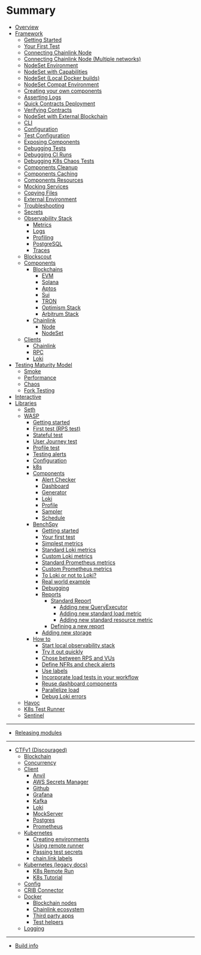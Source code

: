 # Summary

- [Overview](./overview.md)
- [Framework](./framework/overview.md)
  - [Getting Started](./framework/getting_started.md)
  - [Your First Test](./framework/first_test.md)
  - [Connecting Chainlink Node](./framework/connecting_chainlink_node.md)
  - [Connecting Chainlink Node (Multiple networks)]()
  - [NodeSet Environment](./framework/nodeset_environment.md)
  - [NodeSet with Capabilities](./framework/nodeset_capabilities.md)
  - [NodeSet (Local Docker builds)](./framework/nodeset_docker_rebuild.md)
  - [NodeSet Compat Environment](./framework/nodeset_compatibility.md)
  - [Creating your own components](./developing/developing_components.md)
  - [Asserting Logs](./developing/asserting_logs.md)
  - [Quick Contracts Deployment](./framework/quick_deployment.md)
  - [Verifying Contracts](./framework/verify.md)
  - [NodeSet with External Blockchain]()
  - [CLI](./framework/cli.md)
  - [Configuration](./framework/configuration.md)
  - [Test Configuration](./framework/test_configuration_overrides.md)
  - [Exposing Components](framework/components/state.md)
  - [Debugging Tests](framework/components/debug.md)
  - [Debugging CI Runs](framework/components/debug_ci.md)
  - [Debugging K8s Chaos Tests](framework/chaos/debug-k8s.md)
  - [Components Cleanup](framework/components/cleanup.md)
  - [Components Caching](framework/components/caching.md)
  - [Components Resources](framework/components/resources.md)
  - [Mocking Services](framework/components/mocking.md)
  - [Copying Files](framework/copying_files.md)
  - [External Environment](framework/components/external.md)
  - [Troubleshooting](framework/components/troubleshooting.md)
  - [Secrets]()
  - [Observability Stack](framework/observability/observability_stack.md)
    - [Metrics](framework/observability/metrics.md)
    - [Logs](framework/observability/logs.md)
    - [Profiling](framework/observability/profiling.md)
    - [PostgreSQL](framework/observability/postgresql.md)
    - [Traces]()
  - [Blockscout](framework/observability/blockscout.md)
  - [Components](framework/components/overview.md)
    - [Blockchains](framework/components/blockchains/overview.md)
      - [EVM](framework/components/blockchains/evm.md)
      - [Solana](framework/components/blockchains/solana.md)
      - [Aptos](framework/components/blockchains/aptos.md)
      - [Sui](framework/components/blockchains/sui.md)
      - [TRON](framework/components/blockchains/tron.md)
      - [Optimism Stack]()
      - [Arbitrum Stack]()
    - [Chainlink](framework/components/chainlink.md)
      - [Node](framework/components/chainlink/node.md)
      - [NodeSet](framework/components/chainlink/nodeset.md)
  - [Clients]()
    - [Chainlink]()
    - [RPC]()
    - [Loki]()
- [Testing Maturity Model](framework/testing.md)
  - [Smoke]()
  - [Performance]()
  - [Chaos](./framework/chaos/chaos.md)
  - [Fork Testing](./framework/fork.md)
- [Interactive](framework/interactive.md)
- [Libraries](./libraries.md)
  - [Seth](./libs/seth.md)
  - [WASP](./libs/wasp/overview.md)
    - [Getting started](./libs/wasp/getting_started.md)
    - [First test (RPS test)](./libs/wasp/first_test.md)
    - [Stateful test](./libs/wasp/stateful_test.md)
    - [User Journey test](./libs/wasp/user_journey_test.md)
    - [Profile test](./libs/wasp/profile_test.md)
    - [Testing alerts]()
    - [Configuration](./libs/wasp/configuration.md)
    - [k8s](./libs/wasp/k8s.md)
    - [Components](./libs/wasp/components/overview.md)
      - [Alert Checker]()
      - [Dashboard](./libs/wasp/components/dashboard.md)
      - [Generator](./libs/wasp/components/generator.md)
      - [Loki](./libs/wasp/components/loki.md)
      - [Profile](./libs/wasp/components/profile.md)
      - [Sampler](./libs/wasp/components/sampler.md)
      - [Schedule](./libs/wasp/components/schedule.md)
    - [BenchSpy](./libs/wasp/benchspy/overview.md)
      - [Getting started](./libs/wasp/benchspy/getting_started.md)
      - [Your first test](./libs/wasp/benchspy/first_test.md)
      - [Simplest metrics](./libs/wasp/benchspy/simplest_metrics.md)
      - [Standard Loki metrics](./libs/wasp/benchspy/loki_std.md)
      - [Custom Loki metrics](./libs/wasp/benchspy/loki_custom.md)
      - [Standard Prometheus metrics](./libs/wasp/benchspy/prometheus_std.md)
      - [Custom Prometheus metrics](./libs/wasp/benchspy/prometheus_custom.md)
      - [To Loki or not to Loki?](./libs/wasp/benchspy/loki_dillema.md)
      - [Real world example](./libs/wasp/benchspy/real_world.md)
      - [Debugging](./libs/wasp/benchspy/debugging.md)
      - [Reports](./libs/wasp/benchspy/reports/overview.md)
        - [Standard Report](./libs/wasp/benchspy/reports/standard_report.md)
          - [Adding new QueryExecutor](./libs/wasp/benchspy/reports/new_executor.md)
          - [Adding new standard load metric]()
          - [Adding new standard resource metric]()
        - [Defining a new report](./libs/wasp/benchspy/reports/new_report.md)
      - [Adding new storage]()
    - [How to](./libs/wasp/how-to/overview.md)
      - [Start local observability stack](./libs/wasp/how-to/start_local_observability_stack.md)
      - [Try it out quickly](./libs/wasp/how-to/run_included_tests.md)
      - [Chose between RPS and VUs](./libs/wasp/how-to/chose_rps_vu.md)
      - [Define NFRs and check alerts](./libs/wasp/how-to/define_nfr_check_alerts.md)
      - [Use labels](./libs/wasp/how-to/use_labels.md)
      - [Incorporate load tests in your workflow](./libs/wasp/how-to/incorporate_load_tests.md)
      - [Reuse dashboard components](./libs/wasp/how-to/reuse_dashboard_components.md)
      - [Parallelize load](./libs/wasp/how-to/parallelise_load.md)
      - [Debug Loki errors](./libs/wasp/how-to/debug_loki_errors.md)
  - [Havoc](./libs/havoc.md)
  - [K8s Test Runner](k8s-test-runner/k8s-test-runner.md)
  - [Sentinel](./libs/sentinel.md)

---

- [Releasing modules](releasing_modules.md)

---

- [CTFv1 (Discouraged)](lib.md)
  - [Blockchain](lib/blockchain.md)
  - [Concurrency](lib/concurrency.md)
  - [Client](lib/client.md)
    - [Anvil]()
    - [AWS Secrets Manager](lib/client/aws_secrets_manager.md)
    - [Github](lib/client/github.md)
    - [Grafana](lib/client/grafana.md)
    - [Kafka](lib/client/kafka.md)
    - [Loki](lib/client/loki.md)
    - [MockServer](lib/client/mockserver.md)
    - [Postgres](lib/client/postgres.md)
    - [Prometheus](lib/client/prometheus.md)
  - [Kubernetes](lib/k8s_new/overview.md)
    - [Creating environments](lib/k8s_new/environments.md)
    - [Using remote runner](lib/k8s_new/remote_runner.md)
    - [Passing test secrets](lib/k8s_new/test_secrets.md)
    - [chain.link labels](lib/k8s/labels.md)
  - [Kubernetes (legacy docs)](lib/k8s/KUBERNETES.md)
    - [K8s Remote Run](lib/k8s/REMOTE_RUN.md)
    - [K8s Tutorial](lib/k8s/TUTORIAL.md)
  - [Config](lib/config/config.md)
  - [CRIB Connector](lib/crib.md)
  - [Docker](lib/docker/overview.md)
    - [Blockchain nodes](lib/docker/blockchain_nodes.md)
    - [Chainlink ecosystem](lib/docker/chainlink_ecosystem.md)
    - [Third party apps]()
    - [Test helpers](lib/docker/test_helpers.md)
  - [Logging](lib/logging.md)

---

- [Build info](build_info.md)
